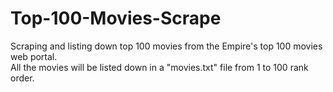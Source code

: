 # Top-100-Movies-Scrape
Scraping and listing down top 100 movies from the Empire's top 100 movies web portal.    
All the movies will be listed down in a "movies.txt" file from 1 to 100 rank order.
